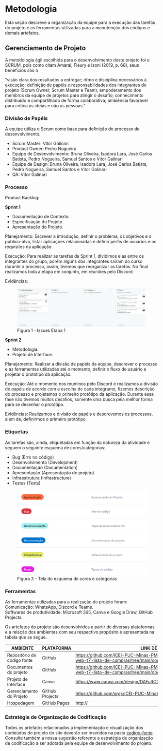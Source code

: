 
# Metodologia

Esta seção descreve a organização da equipe para a execução das tarefas do projeto e as ferramentas utilizadas para a manutenção dos códigos e demais artefatos.


## Gerenciamento de Projeto
A metodologia ágil escolhida para o desenvolvimento deste projeto foi o SCRUM, pois como citam Amaral, Fleury e Isoni (2019, p. 68), seus benefícios são a

“visão clara dos resultados a entregar; ritmo e disciplina necessários à execução; definição de papéis e responsabilidades dos integrantes do projeto (Scrum Owner, Scrum Master e Team); empoderamento dos membros da equipe de projetos para atingir o desafio; conhecimento distribuído e compartilhado de forma colaborativa; ambiência favorável para crítica às ideias e não às pessoas.”

### Divisão de Papéis

A equipe utiliza o Scrum como base para definição do processo de desenvolvimento.

- Scrum Master: Vitor Galinari
- Product Owner: Pedro Nogueira
- Equipe de Desenvolvimento: Bruna Oliveira, Isadora Lara, José Carlos Batista, Pedro Nogueira, Samuel Santos e Vitor Galinari
- Equipe de Design: Bruna Oliveira, Isadora Lara, José Carlos Batista, Pedro Nogueira, Samuel Santos e Vitor Galinari
- QA: Vitor Galinari

### Processo

Product Backlog:

**Sprint 1**

- Documentação de Contexto. 
- Especificação do Projeto. 
- Apresentação do Projeto. 

Planejamento:  Escrever a introdução, definir o problema, os objetivos e o público-alvo, listar aplicações relacionadas e definir perfis de usuários e os requisitos da aplicação 

Execução: Para realizar as tarefas da Sprint 1, dividimos elas entre os integrantes do grupo, porém alguns dos integrantes saíram do curso durante o processo, assim, tivemos que reorganizar as tarefas. No final realizamos toda a etapa em conjunto, em reuniões pelo Discord. 

Evidências: 
<figure> 
  <img src="/documentos/img/Etapa.png"
    <figcaption>Figura 1 - Issues Etapa 1</figcaption>
</figure> 

**Sprint 2**

- Metodologia. 
- Projeto de Interface. 
 
Planejamento:  Realizar a divisão de papéis da equipe, descrever o processo e as ferramentas utilizadas até o momento, definir o fluxo de usuário e projetar o protótipo da aplicação. 

Execução: Até o momento nos reunimos pelo Discord e realizamos a divisão de papéis de acordo com a escolha de cada integrante, fizemos descrição do processo e projetamos o primeiro protótipo da aplicação. Durante essa fase não tivemos muitos desafios, somente uma busca pela melhor forma para se desenhar o protótipo. 

Evidências: Realizamos a divisão de papéis e descrevemos os processos, além de, definirmos o primeiro protótipo. 

### Etiquetas
<p>As tarefas são, ainda, etiquetadas em função da natureza da atividade e seguem o seguinte esquema de cores/categorias:</p>

<ul>
  <li>Bug (Erro no código)</li>
  <li>Desenvolvimento (Development)</li>
  <li>Documentação (Documentation)</li>
  <li>Apresentação (Apresentação do projeto)</li>
  <li>Infraestrutura (Infrastructure)</li>
  <li>Testes (Tests)</li>
</ul>

<figure> 
  <img styles="width:200px" src="/documentos/img/Etiquetas.png"
    <figcaption>Figura 3 - Tela do esquema de cores e categorias</figcaption>
</figure> 
  
### Ferramentas

As ferramentas utilizadas para a realização do projeto foram: <br/>
Comunicação: WhatsApp, Discord e Teams. <br/>
Softwares de produtividade:  Microsoft 365, Canva e Google Draw, GitHub Projects. 

Os artefatos do projeto são desenvolvidos a partir de diversas plataformas e a relação dos ambientes com seu respectivo propósito é apresentada na tabela que se segue.

| AMBIENTE                            | PLATAFORMA                         | LINK DE ACESSO                         |
|-------------------------------------|------------------------------------|----------------------------------------|
| Repositório de código fonte         | GitHub                             |https://github.com/ICEI-PUC-Minas-PMV-ADS/pmv-ads-2023-2-e1-proj-web-t7-lista-de-compras/tree/main/codigo-fonte                        |
| Documentos do projeto               | GitHub                             | https://github.com/ICEI-PUC-Minas-PMV-ADS/pmv-ads-2023-2-e1-proj-web-t7-lista-de-compras/tree/main/documentos                           |
| Projeto de Interface                | Canva                              |  https://www.canva.com/design/DAFuRC0YSb8/ywtUDH1Q0bU0HtjIWUoUMg/edit                           |
| Gerenciamento do Projeto            | GitHub Projects                    |  https://github.com/orgs/ICEI-PUC-Minas-PMV-ADS/projects/656/views/1                           |
| Hospedagem                          | GitHub Pages                       | http://                            |


### Estratégia de Organização de Codificação 

Todos os artefatos relacionados a implementação e visualização dos conteúdos do projeto do site deverão ser inseridos na pasta [codigo-fonte](http://https://github.com/ICEI-PUC-Minas-PMV-ADS/WebApplicationProject-Template-v2/tree/main/codigo-fonte). Consulte também a nossa sugestão referente a estratégia de organização de codificação a ser adotada pela equipe de desenvolvimento do projeto.
